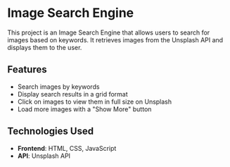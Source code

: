 # Image Search Engine

This project is an Image Search Engine that allows users to search for images based on keywords. It retrieves images from the Unsplash API and displays them to the user.

## Features

- Search images by keywords
- Display search results in a grid format
- Click on images to view them in full size on Unsplash
- Load more images with a "Show More" button

## Technologies Used

- **Frontend**: HTML, CSS, JavaScript
- **API**: Unsplash API
